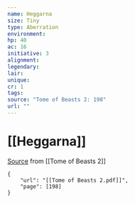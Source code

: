 ```yaml
---
name: Heggarna
size: Tiny
type: Aberration
environment: 
hp: 40
ac: 16
initiative: 3
alignment: 
legendary: 
lair: 
unique: 
cr: 1
tags: 
source: "Tome of Beasts 2: 198"
url: ""
---
```

# [[Heggarna]]

[Source](zotero://open-pdf/library/items/9UQIAB6R?page=198) from [[Tome of Beasts 2]]

```pdf
{
	"url": "[[Tome of Beasts 2.pdf]]",
	"page": [198]
}
```

